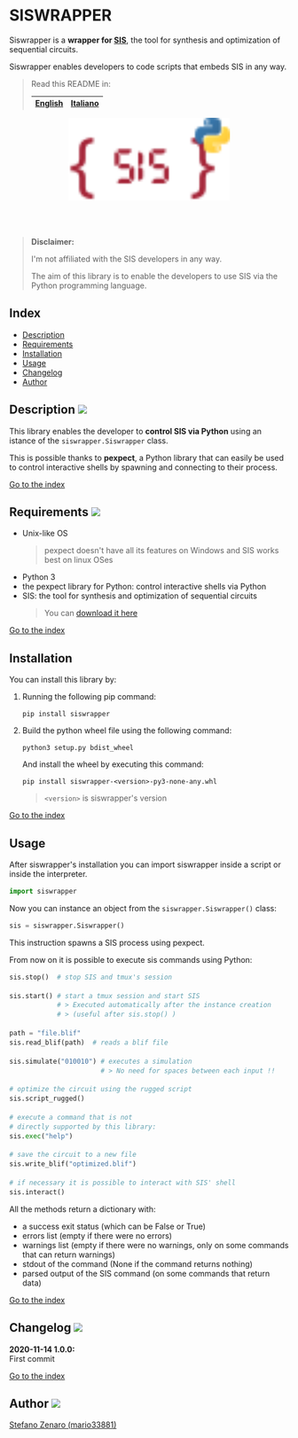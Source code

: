# SISWRAPPER

Siswrapper is a **wrapper for [SIS](https://jackhack96.github.io/logic-synthesis/sis.html)**, the tool for synthesis and optimization of sequential circuits.

Siswrapper enables developers to code scripts that embeds SIS in any way.

> Read this README in: 
>
> |[English](README.md)|[Italiano](readmes/README.it.md)|
> |-|-|

<p align="center">
    <img height="150px" alt="logo" src="images/logo.svg">
</p>

<br>

<br>


> **Disclaimer:**
>
> I'm not affiliated with the SIS developers in any way.
>
> The aim of this library is to enable the developers to use SIS via the Python programming language.

## Index
* [Description](#description)
* [Requirements](#requirements)
* [Installation](#installation)
* [Usage](#usage)
* [Changelog](#changelog)
* [Author](#author)

## Description ![](https://i.imgur.com/wMdaLI0.png)
This library enables the developer
to **control SIS via Python** using an istance of the ```siswrapper.Siswrapper``` class.

This is possible thanks to **pexpect**,
a Python library that can easily be used
to control interactive shells by spawning and connecting to their process.

[Go to the index](#index)

## Requirements ![](https://i.imgur.com/H3oBumq.png)
* Unix-like OS
    > pexpect doesn't have all its features on Windows and SIS works best on linux OSes
* Python 3
* the pexpect library for Python: control interactive shells via Python
* SIS: the tool for synthesis and optimization of sequential circuits
    > You can [download it here](https://jackhack96.github.io/logic-synthesis/sis.html)
    
[Go to the index](#index)

## Installation
You can install this library by:

1. Running the following pip command:

    ```
    pip install siswrapper
    ```

2. Build the python wheel file using the following command:

    ```
    python3 setup.py bdist_wheel
    ```

    And install the wheel by executing this command:

    ```
    pip install siswrapper-<version>-py3-none-any.whl
    ```
    > ```<version>``` is siswrapper's version

[Go to the index](#index)

## Usage
After siswrapper's installation you can import siswrapper
inside a script or inside the interpreter.

```python
import siswrapper
```

Now you can instance an object from the ```siswrapper.Siswrapper()``` class:

```python
sis = siswrapper.Siswrapper()
```

This instruction spawns a SIS process using pexpect.

From now on it is possible to execute sis commands using Python:

```python
sis.stop()  # stop SIS and tmux's session

sis.start() # start a tmux session and start SIS
            # > Executed automatically after the instance creation
            # > (useful after sis.stop() )

path = "file.blif"
sis.read_blif(path)  # reads a blif file

sis.simulate("010010") # executes a simulation
                       # > No need for spaces between each input !!

# optimize the circuit using the rugged script
sis.script_rugged()

# execute a command that is not 
# directly supported by this library:
sis.exec("help")

# save the circuit to a new file
sis.write_blif("optimized.blif")

# if necessary it is possible to interact with SIS' shell
sis.interact()
```

All the methods return a dictionary with:
* a success exit status (which can be False or True)
* errors list (empty if there were no errors)
* warnings list (empty if there were no warnings, only on some commands that can return warnings)
* stdout of the command (None if the command returns nothing)
* parsed output of the SIS command (on some commands that return data)

[Go to the index](#index)

## Changelog ![](https://i.imgur.com/SDKHpak.png)

**2020-11-14 1.0.0:** <br>
First commit

[Go to the index](#index)

## Author ![](https://i.imgur.com/ej4EVF6.png)
[Stefano Zenaro (mario33881)](https://github.com/mario33881)
